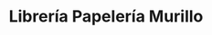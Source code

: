 ---
title: "Librería Papelería Murillo"
url: /fuenlabrada-de-los-montes/libreria-papeleria-murillo/
shop: material de oficina
---